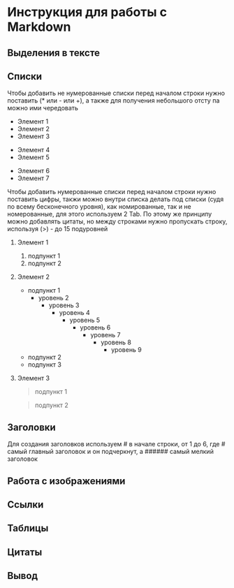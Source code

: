 # Инструкция для работы с Markdown

## Выделения в тексте

## Списки

Чтобы добавить не нумерованные списки перед началом строки нужно поставить (\* или - или +), а также для получения небольшого отсту па можно ими чередовать

- Элемент 1
- Элемент 2
- Элемент 3

* Элемент 4
* Элемент 5

- Элемент 6
- Элемент 7

Чтобы добавить нумерованные списки перед началом строки нужно поставить цифры, такжи можно внутри списка делать под списки (судя по всему бесконечного уровня), как номированные, так и не номерованные, для этого используем 2 Tab. По этому же принципу можно добавлять цитаты, но между строками нужно пропускать строку, используя (>) - до 15 подуровней

1. Элемент 1
   1. подпункт 1
   2. подпункт 2
2. Элемент 2
   - подпункт 1
     - уровень 2
       - уровень 3
         - уровень 4
           - уровень 5
             - уровень 6
               - уровень 7
                 - уровень 8
                   - уровень 9
   - подпункт 2
   - подпункт 3
3. Элемент 3

   > подпункт 1

   > подпункт 2

## Заголовки

Для создания заголовков используем # в начале строки, от 1 до 6, где # самый главный заголовок и он подчеркнут, а ###### самый мелкий заголовок

## Работа с изображениями

## Ссылки

## Таблицы

## Цитаты

## Вывод
